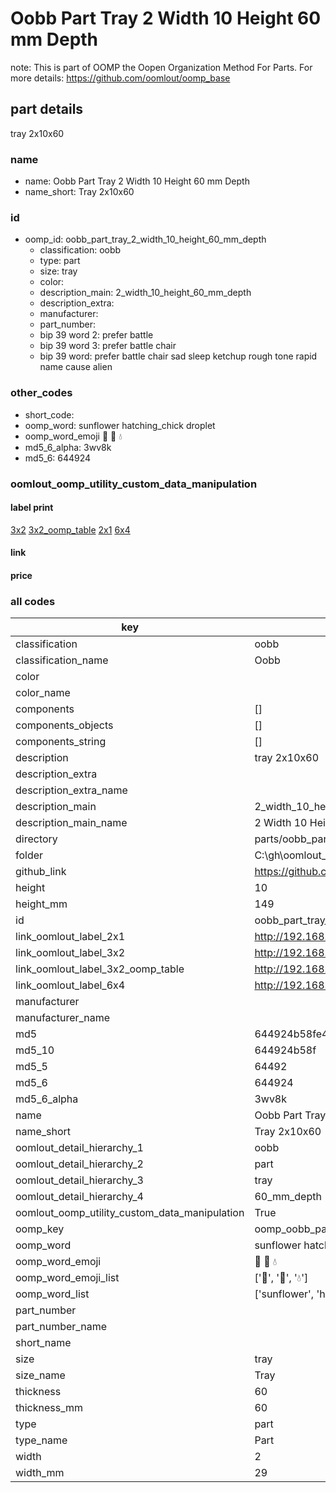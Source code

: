 # Oobb Part Tray 2 Width 10 Height 60 mm Depth  

note: This is part of OOMP the Oopen Organization Method For Parts. For more details: https://github.com/oomlout/oomp_base

##  part details
  



tray 2x10x60



### name
* name: Oobb Part Tray 2 Width 10 Height 60 mm Depth
* name_short: Tray 2x10x60 
### id
* oomp_id: oobb_part_tray_2_width_10_height_60_mm_depth
  * classification: oobb
  * type: part
  * size: tray
  * color: 
  * description_main: 2_width_10_height_60_mm_depth
  * description_extra: 
  * manufacturer: 
  * part_number: 
  * bip 39 word 2: prefer battle
  * bip 39 word 3: prefer battle chair
  * bip 39 word: prefer battle chair sad sleep ketchup rough tone rapid name cause alien

### other_codes
* short_code: 
* oomp_word: sunflower hatching_chick droplet
* oomp_word_emoji :sunflower: :hatching_chick: :droplet:
* md5_6_alpha: 3wv8k
* md5_6: 644924






### oomlout_oomp_utility_custom_data_manipulation
#### label print
[3x2](http://192.168.1.245:1112/?label=oomp%203wv8k)
[3x2_oomp_table](http://192.168.1.108:1112/?label=oomp%203wv8k)
[2x1](http://192.168.1.242:1112/?label=oomp%203wv8k)
[6x4](http://192.168.1.55:1112/?label=oomp%203wv8k)    

#### link

                              

#### price







### all codes 
| key | value |  
| --- | --- |  
| classification | oobb |  
| classification_name | Oobb |  
| color |  |  
| color_name |  |  
| components | [] |  
| components_objects | [] |  
| components_string | [] |  
| description | tray 2x10x60 |  
| description_extra |  |  
| description_extra_name |  |  
| description_main | 2_width_10_height_60_mm_depth |  
| description_main_name | 2 Width 10 Height 60 mm Depth |  
| directory | parts/oobb_part_tray_2_width_10_height_60_mm_depth |  
| folder | C:\gh\oomlout_oobb_version_4_generated_parts\things\oobb_part_tray_2_width_10_height_60_mm_depth |  
| github_link | https://github.com/oomlout/oomlout_oomp_part_src/tree/main/parts/oobb_part_tray_2_width_10_height_60_mm_depth |  
| height | 10 |  
| height_mm | 149 |  
| id | oobb_part_tray_2_width_10_height_60_mm_depth |  
| link_oomlout_label_2x1 | http://192.168.1.242:1112/?label=oomp%203wv8k |  
| link_oomlout_label_3x2 | http://192.168.1.245:1112/?label=oomp%203wv8k |  
| link_oomlout_label_3x2_oomp_table | http://192.168.1.108:1112/?label=oomp%203wv8k |  
| link_oomlout_label_6x4 | http://192.168.1.55:1112/?label=oomp%203wv8k |  
| manufacturer |  |  
| manufacturer_name |  |  
| md5 | 644924b58fe45789e7e59bda4b84d54e |  
| md5_10 | 644924b58f |  
| md5_5 | 64492 |  
| md5_6 | 644924 |  
| md5_6_alpha | 3wv8k |  
| name | Oobb Part Tray 2 Width 10 Height 60 mm Depth |  
| name_short | Tray 2x10x60  |  
| oomlout_detail_hierarchy_1 | oobb |  
| oomlout_detail_hierarchy_2 | part |  
| oomlout_detail_hierarchy_3 | tray |  
| oomlout_detail_hierarchy_4 | 60_mm_depth |  
| oomlout_oomp_utility_custom_data_manipulation | True |  
| oomp_key | oomp_oobb_part_tray_2_width_10_height_60_mm_depth |  
| oomp_word | sunflower hatching_chick droplet |  
| oomp_word_emoji | :sunflower: :hatching_chick: :droplet: |  
| oomp_word_emoji_list | [':sunflower:', ':hatching_chick:', ':droplet:'] |  
| oomp_word_list | ['sunflower', 'hatching_chick', 'droplet'] |  
| part_number |  |  
| part_number_name |  |  
| short_name |  |  
| size | tray |  
| size_name | Tray |  
| thickness | 60 |  
| thickness_mm | 60 |  
| type | part |  
| type_name | Part |  
| width | 2 |  
| width_mm | 29 |  

